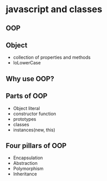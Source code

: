 # javascript and classes

## OOP

## Object
- collection of properties and methods
- loLowerCase

## Why use OOP?

## Parts of OOP
- Object literal
- constructor function
- prototypes
- classes
- instances(new, this)

## Four pillars of OOP
- Encapsulation
- Abstraction
- Polymorphism
- Inheritance
